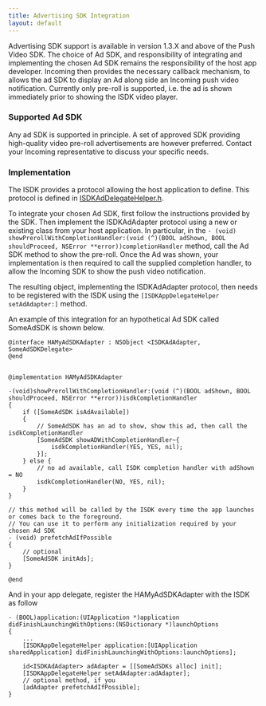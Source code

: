 ```yaml
---
title: Advertising SDK Integration
layout: default 
---
```


Advertising SDK support is available in version 1.3.X and above of the Push Video SDK. The choice of Ad SDK, and responsibility of integrating and implementing the chosen Ad SDK remains the responsibility of the host app developer. Incoming then provides the necessary callback mechanism, to allows the ad SDK to display an Ad along side an Incoming push video notification. Currently only pre-roll is supported, i.e. the ad is shown immediately prior to showing the ISDK video player. 

### Supported Ad SDK

Any ad SDK is supported in principle. A set of approved SDK providing high-quality video pre-roll advertisements are however preferred. Contact your Incoming representative to discuss your specific needs. 

### Implementation

The ISDK provides a protocol allowing the host application to define. This protocol is defined in [ISDKAdDelegateHelper.h](apidoc/html/Protocols/ISDKAdAdapter.html). 

To integrate your chosen Ad SDK, first follow the instructions provided by the SDK. Then implement the ISDKAdAdapter protocol using a new or existing class from your host application. In particular, in the `- (void) showPrerollWithCompletionHandler:(void (^)(BOOL adShown, BOOL shouldProceed, NSError **error))completionHandler` method, call the Ad SDK method to show the pre-roll. Once the Ad was shown, your implementation is then required to call the supplied completion handler, to allow the Incoming SDK to show the push video notification. 

The resulting object, implementing the ISDKAdAdapter protocol, then needs to be registered with the ISDK using the `[ISDKAppDelegateHelper setAdAdapter:]` method. 

An example of this integration for an hypothetical Ad SDK called SomeAdSDK is shown below.


	@interface HAMyAdSDKAdapter : NSObject <ISDKAdAdapter, SomeAdSDKDelegate>
	@end
	
	
	@implementation HAMyAdSDKAdapter

	-(void)showPrerollWithCompletionHandler:(void (^)(BOOL adShown, BOOL shouldProceed, NSError **error))isdkCompletionHandler
	{
		if ([SomeAdSDK isAdAvailable])
		{
			// SomeAdSDK has an ad to show, show this ad, then call the isdkCompletionHandler
			[SomeAdSDK showADWithCompletionHandler~{
				isdkCompletionHandler(YES, YES, nil);
			}];
		} else {
			// no ad available, call ISDK completion handler with adShown = NO
			isdkCompletionHandler(NO, YES, nil);
		}
	}
	
	// this method will be called by the ISDK every time the app launches or comes back to the foreground.
	// You can use it to perform any initialization required by your chosen Ad SDK 
	- (void) prefetchAdIfPossible 
	{
		// optional
		[SomeAdSDK initAds];
	}
	
	@end
	
	
And in your app delegate, register the HAMyAdSDKAdapter with the ISDK as follow
	
	- (BOOL)application:(UIApplication *)application didFinishLaunchingWithOptions:(NSDictionary *)launchOptions
	{
		...
	    [ISDKAppDelegateHelper application:[UIApplication sharedApplication] didFinishLaunchingWithOptions:launchOptions];
	
	    id<ISDKAdAdapter> adAdapter = [[SomeAdSDKs alloc] init];
	    [ISDKAppDelegateHelper setAdAdapter:adAdapter];
		// optional method, if you 
	    [adAdapter prefetchAdIfPossible];
	}





	
	
	
	
	
	



